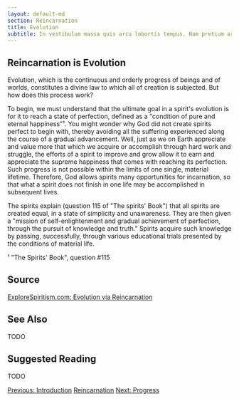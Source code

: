 ```yaml
---
layout: default-md
section: Reincarnation
title: Evolution
subtitle: In vestibulum massa quis arcu lobortis tempus. Nam pretium arcu in odio vulputate luctus.
---
```


## Reincarnation is Evolution
Evolution, which is the continuous and orderly progress of beings and of worlds, constitutes a divine law to which all of creation is subjected.  But how does this process work?

To begin, we must understand that the ultimate goal in a spirit's evolution is for it to reach a state of perfection, defined as a "condition of pure and eternal happiness"¹. You might wonder why God did not create spirits perfect to begin with, thereby avoiding all the suffering experienced along the course of a gradual advancement.  Well, just as we on Earth appreciate and value more that which we acquire or accomplish through hard work and struggle, the efforts of a spirit to improve and grow allow it to earn and appreciate the supreme happiness that comes with reaching its perfection. Such progress is not possible within the limits of one single, material lifetime.  Therefore, God allows spirits many opportunities for incarnation, so that what a spirit does not finish in one life may be accomplished in subsequent lives.
	     	

The spirits explain (question 115 of "The spirits' Book") that all spirits are created equal, in a state of simplicity and unawareness.  They are then given a "mission of self-enlightenment and gradual achievement of perfection, through the pursuit of knowledge and truth."  Spirits acquire such knowledge by passing, successfully, through various educational trials presented by the conditions of material life. 

¹ "The Spirits' Book", question #115 


## Source
[ExploreSpiritism.com: Evolution via Reincarnation](http://file://www.explorespiritism.com/Philosophy_Reincarnation_Evolution_Natural%20Law.htm)

## See Also
TODO


## Suggested Reading
TODO




<a href="about" class="button">Previous: Introduction</a>
<a href="./" class="button special">Reincarnation</a>
<a href="progress" class="button">Next: Progress</a>

